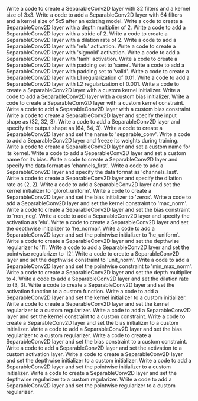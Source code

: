 Write a code to create a SeparableConv2D layer with 32 filters and a kernel size of 3x3.
Write a code to add a SeparableConv2D layer with 64 filters and a kernel size of 5x5 after an existing model.
Write a code to create a SeparableConv2D layer with a depth multiplier of 2.
Write a code to add a SeparableConv2D layer with a stride of 2.
Write a code to create a SeparableConv2D layer with a dilation rate of 2.
Write a code to add a SeparableConv2D layer with 'relu' activation.
Write a code to create a SeparableConv2D layer with 'sigmoid' activation.
Write a code to add a SeparableConv2D layer with 'tanh' activation.
Write a code to create a SeparableConv2D layer with padding set to 'same'.
Write a code to add a SeparableConv2D layer with padding set to 'valid'.
Write a code to create a SeparableConv2D layer with L1 regularization of 0.01.
Write a code to add a SeparableConv2D layer with L2 regularization of 0.001.
Write a code to create a SeparableConv2D layer with a custom kernel initializer.
Write a code to add a SeparableConv2D layer with a custom bias initializer.
Write a code to create a SeparableConv2D layer with a custom kernel constraint.
Write a code to add a SeparableConv2D layer with a custom bias constraint.
Write a code to create a SeparableConv2D layer and specify the input shape as (32, 32, 3).
Write a code to add a SeparableConv2D layer and specify the output shape as (64, 64, 3).
Write a code to create a SeparableConv2D layer and set the name to 'separable_conv'.
Write a code to add a SeparableConv2D layer and freeze its weights during training.
Write a code to create a SeparableConv2D layer and set a custom name for its kernel.
Write a code to add a SeparableConv2D layer and set a custom name for its bias.
Write a code to create a SeparableConv2D layer and specify the data format as 'channels_first'.
Write a code to add a SeparableConv2D layer and specify the data format as 'channels_last'.
Write a code to create a SeparableConv2D layer and specify the dilation rate as (2, 2).
Write a code to add a SeparableConv2D layer and set the kernel initializer to 'glorot_uniform'.
Write a code to create a SeparableConv2D layer and set the bias initializer to 'zeros'.
Write a code to add a SeparableConv2D layer and set the kernel constraint to 'max_norm'.
Write a code to create a SeparableConv2D layer and set the bias constraint to 'non_neg'.
Write a code to add a SeparableConv2D layer and specify the activation as 'elu'.
Write a code to create a SeparableConv2D layer and set the depthwise initializer to 'he_normal'.
Write a code to add a SeparableConv2D layer and set the pointwise initializer to 'he_uniform'.
Write a code to create a SeparableConv2D layer and set the depthwise regularizer to 'l1'.
Write a code to add a SeparableConv2D layer and set the pointwise regularizer to 'l2'.
Write a code to create a SeparableConv2D layer and set the depthwise constraint to 'unit_norm'.
Write a code to add a SeparableConv2D layer and set the pointwise constraint to 'min_max_norm'.
Write a code to create a SeparableConv2D layer and set the depth multiplier to 4.
Write a code to add a SeparableConv2D layer and set the dilation rate to (3, 3).
Write a code to create a SeparableConv2D layer and set the activation function to a custom function.
Write a code to add a SeparableConv2D layer and set the kernel initializer to a custom initializer.
Write a code to create a SeparableConv2D layer and set the kernel regularizer to a custom regularizer.
Write a code to add a SeparableConv2D layer and set the kernel constraint to a custom constraint.
Write a code to create a SeparableConv2D layer and set the bias initializer to a custom initializer.
Write a code to add a SeparableConv2D layer and set the bias regularizer to a custom regularizer.
Write a code to create a SeparableConv2D layer and set the bias constraint to a custom constraint.
Write a code to add a SeparableConv2D layer and set the activation to a custom activation layer.
Write a code to create a SeparableConv2D layer and set the depthwise initializer to a custom initializer.
Write a code to add a SeparableConv2D layer and set the pointwise initializer to a custom initializer.
Write a code to create a SeparableConv2D layer and set the depthwise regularizer to a custom regularizer.
Write a code to add a SeparableConv2D layer and set the pointwise regularizer to a custom regularizer.